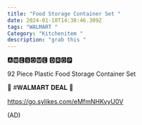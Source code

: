 ```yaml
---
title: "Food Storage Container Set "
date: 2024-01-10T14:38:46.309Z
tags: "WALMART "
Category: "Kitchenitem "
description: "grab this "
---
```

<!--StartFragment-->

🅰🆆🅴🆂🅾🅼🅴 🅳🆁🅾🅿

92 Piece Plastic Food Storage Container Set

💙 #𝐖𝐀𝐋𝐌𝐀𝐑𝐓 𝐃𝐄𝐀𝐋 💙

https://go.sylikes.com/eMfmNHKvyU0V

(AD)

<!--EndFragment-->